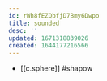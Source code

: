 ```yaml
---
id: rWh8fEZQbfjD7Bmy6Dwpo
title: sounded
desc: ''
updated: 1671318839026
created: 1644177216566
---
```



- [[c.sphere]] #shapow
